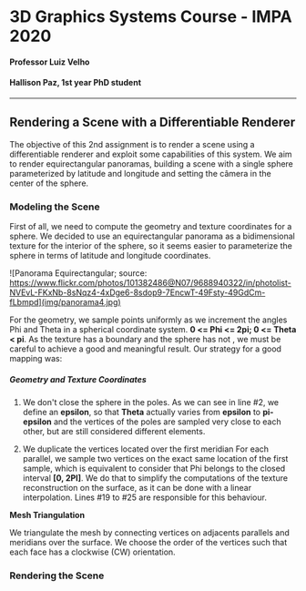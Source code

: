 # 3D Graphics Systems Course - IMPA 2020

#### Professor Luiz Velho
#### Hallison Paz, 1st year PhD student
---------

## Rendering a Scene with a Differentiable Renderer

The objective of this 2nd assignment is to render a scene using a differentiable renderer and exploit some capabilities of this system. We aim to render equirectangular panoramas, building a scene with a single sphere parameterized by latitude and longitude and setting the câmera in the center of the sphere.

### Modeling the Scene

First of all, we need to compute the geometry and texture coordinates for a sphere. We decided to use an equirectangular panorama as a bidimensional texture for the interior of the sphere, so it seems easier to parameterize the sphere in terms of latitude and longitude coordinates.

![Panorama Equirectangular; source: https://www.flickr.com/photos/101382486@N07/9688940322/in/photolist-NVEvL-FKxNb-8sNqz4-4xDge6-8sdop9-7EncwT-49Fsty-49GdCm-fLbmpd](img/panorama4.jpg)

For the geometry, we sample points uniformly as we increment the angles Phi and Theta in a spherical coordinate system. **0 <= Phi <= 2pi; 0 <= Theta < pi**. As the texture has a boundary and the sphere has not , we must be careful to achieve a good and meaningful result. Our strategy for a good mapping was:

##### Geometry  and Texture Coordinates

1. We don't close the sphere in the poles. 
As we can see in line #2, we define an **epsilon**, so that **Theta** actually varies from **epsilon** to **pi-epsilon** and the vertices of the poles are sampled very close to each other, but are still considered different elements.

2. We duplicate the vertices located over the first meridian
For each parallel, we sample two vertices on the exact same location of the first sample, which is equivalent to consider that Phi belongs to the closed interval **[0, 2PI]**. We do that to simplify the computations of  the texture reconstruction on the surface, as it can be done with a linear interpolation. Lines #19 to #25 are responsible for this behaviour.

<script src="https://gist.github.com/hallpaz/1c218e01c893c120b61a661731234c30.js"></script>

**Mesh Triangulation**

We triangulate the mesh by connecting vertices on adjacents parallels and meridians over the surface. We choose the order of the vertices such that each face has a clockwise (CW) orientation.

<script src="https://gist.github.com/hallpaz/e4ab7e85c37d221cdd9e2381b8d541a5.js"></script>

### Rendering the Scene
<!--stackedit_data:
eyJoaXN0b3J5IjpbLTI3NjY0NjkxMSwtOTMzOTE2NzYsNzg4Mj
IwNzY3LC0xMDY1NDI2NDUyLDEzMzU1MzAxODQsLTE3OTY5Mzgx
ODksMTc1NzQ4MDUzOV19
-->